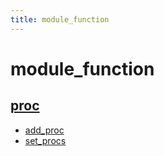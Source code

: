 ```yaml
---
title: module_function
---
```

# module_function

## [proc](proc.md)

* [add_proc](proc.md#add_proc)
* [set_procs](proc.md#set_procs)

